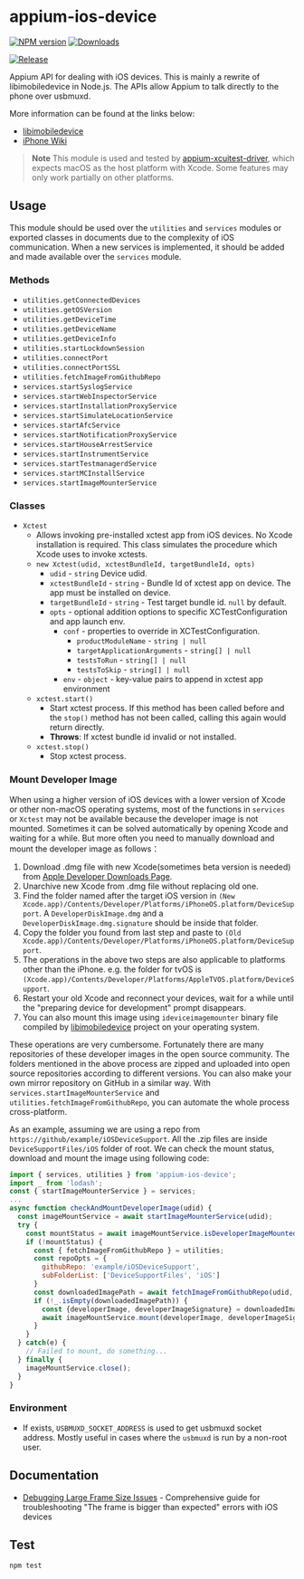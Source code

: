 # appium-ios-device

[![NPM version](http://img.shields.io/npm/v/appium-ios-device.svg)](https://npmjs.org/package/appium-ios-device)
[![Downloads](http://img.shields.io/npm/dm/appium-ios-device.svg)](https://npmjs.org/package/appium-ios-device)

[![Release](https://github.com/appium/appium-ios-device/actions/workflows/publish.js.yml/badge.svg)](https://github.com/appium/appium-ios-device/actions/workflows/publish.js.yml)

Appium API for dealing with iOS devices. This is mainly a rewrite of libimobiledevice in Node.js. The APIs allow Appium to talk directly to the phone over usbmuxd.

More information can be found at the links below:

* [libimobiledevice](https://github.com/libimobiledevice/libimobiledevice)
* [iPhone Wiki](https://www.theiphonewiki.com/)

> **Note**
> This module is used and tested by [appium-xcuitest-driver](https://github.com/appium/appium-xcuitest-driver), which expects macOS as the host platform with Xcode.
> Some features may only work partially on other platforms.

## Usage

This module should be used over the `utilities` and `services` modules or exported classes in documents due to the complexity of iOS communication. When a new services is implemented, it should be added and made available over the `services` module.

### Methods

* `utilities.getConnectedDevices`
* `utilities.getOSVersion`
* `utilities.getDeviceTime`
* `utilities.getDeviceName`
* `utilities.getDeviceInfo`
* `utilities.startLockdownSession`
* `utilities.connectPort`
* `utilities.connectPortSSL`
* `utilities.fetchImageFromGithubRepo`
* `services.startSyslogService`
* `services.startWebInspectorService`
* `services.startInstallationProxyService`
* `services.startSimulateLocationService`
* `services.startAfcService`
* `services.startNotificationProxyService`
* `services.startHouseArrestService`
* `services.startInstrumentService`
* `services.startTestmanagerdService`
* `services.startMCInstallService`
* `services.startImageMounterService`

### Classes

* `Xctest`
  * Allows invoking pre-installed xctest app from iOS devices. No Xcode installation is required.
This class simulates the procedure which Xcode uses to invoke xctests.
  * `new Xctest(udid, xctestBundleId, targetBundleId, opts)`
    * `udid` - `string` Device udid.
    * `xctestBundleId` - `string` - Bundle Id of xctest app on device. The app must be installed on device.
    * `targetBundleId` - `string` - Test target bundle id. `null` by default.
    * `opts` - optional addition options to specific XCTestConfiguration and app launch env.
      * `conf` - properties to override in XCTestConfiguration.
        * `productModuleName` - `string | null`
        * `targetApplicationArguments` - `string[] | null`
        * `testsToRun` - `string[] | null`
        * `testsToSkip` - `string[] | null`
      * `env` - `object` - key-value pairs to append in xctest app environment
  * `xctest.start()`
    * Start xctest process. If this method has been called before and the `stop()` method has not been called, calling this again would return directly.
    * **Throws**: If xctest bundle id invalid or not installed.
  * `xctest.stop()`
    * Stop xctest process.

### Mount Developer Image

When using a higher version of iOS devices with a lower version of Xcode or other non-macOS operating systems, most of the functions in `services` or `Xctest` may not be available because the developer image is not mounted. Sometimes it can be solved automatically by opening Xcode and waiting for a while. But more often you need to manually download and mount the developer image as follows：

  1. Download .dmg file with new Xcode(sometimes beta version is needed) from [Apple Developer Downloads Page](https://developer.apple.com/download/more/).
  2. Unarchive new Xcode from .dmg file without replacing old one.
  3. Find the folder named after the target iOS version in `(New Xcode.app)/Contents/Developer/Platforms/iPhoneOS.platform/DeviceSupport`. A `DeveloperDiskImage.dmg` and a `DeveloperDiskImage.dmg.signature` should be inside that folder.
  4. Copy the folder you found from last step and paste to `(Old Xcode.app)/Contents/Developer/Platforms/iPhoneOS.platform/DeviceSupport`.
  5. The operations in the above two steps are also applicable to platforms other than the iPhone. e.g. the folder for tvOS is `(Xcode.app)/Contents/Developer/Platforms/AppleTVOS.platform/DeviceSupport`.
  6. Restart your old Xcode and reconnect your devices, wait for a while until the "preparing device for development" prompt disappears.
  7. You can also mount this image using `ideviceimagemounter` binary file compiled by [libimobiledevice](https://github.com/libimobiledevice/libimobiledevice) project on your operating system.

These operations are very cumbersome. Fortunately there are many repositories of these developer images in the open source community. The folders mentioned in the above process are zipped and uploaded into open source repositories according to different versions. You can also make your own mirror repository on GitHub in a similar way. With `services.startImageMounterService` and `utilities.fetchImageFromGithubRepo`, you can automate the whole process cross-platform.

As an example, assuming we are using a repo from `https://github/example/iOSDeviceSupport`. All the .zip files are inside `DeviceSupportFiles/iOS` folder of root. We can check the mount status, download and mount the image using following code:

```js
import { services, utilities } from 'appium-ios-device';
import _ from 'lodash';
const { startImageMounterService } = services;
...
async function checkAndMountDeveloperImage(udid) {
  const imageMountService = await startImageMounterService(udid);
  try {
    const mountStatus = await imageMountService.isDeveloperImageMounted();
    if (!mountStatus) {
      const { fetchImageFromGithubRepo } = utilities;
      const repoOpts = {
        githubRepo: 'example/iOSDeviceSupport',
        subFolderList: ['DeviceSupportFiles', 'iOS']
      }
      const downloadedImagePath = await fetchImageFromGithubRepo(udid, repoOpts);
      if (!_.isEmpty(downloadedImagePath)) {
        const {developerImage, developerImageSignature} = downloadedImagePath;
        await imageMountService.mount(developerImage, developerImageSignature);
      }
    }
  } catch(e) {
    // Failed to mount, do something...
  } finally {
    imageMountService.close();
  }
}
```

### Environment

* If exists, `USBMUXD_SOCKET_ADDRESS` is used to get usbmuxd socket address. Mostly useful in cases where the `usbmuxd` is run by a non-root user.

## Documentation

* [Debugging Large Frame Size Issues](docs/DEBUG_FRAME_SIZE.md) - Comprehensive guide for troubleshooting "The frame is bigger than expected" errors with iOS devices

## Test

``` shell
npm test
```
